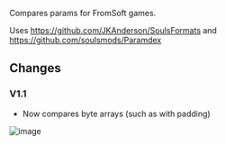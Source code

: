 Compares params for FromSoft games.

Uses https://github.com/JKAnderson/SoulsFormats and https://github.com/soulsmods/Paramdex

## Changes
### V1.1
* Now compares byte arrays (such as with padding)

![image](https://user-images.githubusercontent.com/55667610/172688216-9231f031-6eea-44d1-9801-1e8b4c05f4e1.png)
